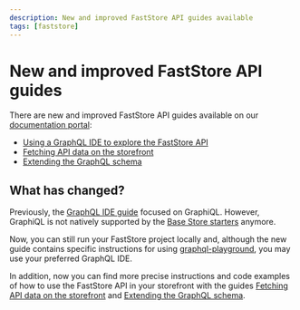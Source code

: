 ```yaml
---
description: New and improved FastStore API guides available
tags: [faststore]
---
```


# New and improved FastStore API guides

There are new and improved FastStore API guides available on our [documentation portal](/docs):

- [Using a GraphQL IDE to explore the FastStore API](/how-to-guides/faststore-api/explore-the-faststore-api)
- [Fetching API data on the storefront](/how-to-guides/faststore-api/fetching-api-data)
- [Extending the GraphQL schema](/how-to-guides/faststore-api/extending-the-faststore-api)

## What has changed?

Previously, the [GraphQL IDE guide](/how-to-guides/faststore-api/explore-the-faststore-api) focused on GraphiQL. However, GraphiQL is not natively supported by the [Base Store starters](/starters/base) anymore.

Now, you can still run your FastStore project locally and, although the new guide contains specific instructions for using [graphql-playground](https://github.com/graphql/graphql-playground), you may use your preferred GraphQL IDE.

In addition, now you can find more precise instructions and code examples of how to use the FastStore API in your storefront with the guides [Fetching API data on the storefront](/how-to-guides/faststore-api/fetching-api-data) and [Extending the GraphQL schema](/how-to-guides/faststore-api/extending-the-faststore-api).
